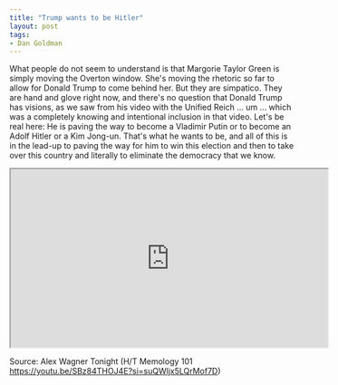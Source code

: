 ```yaml
---
title: "Trump wants to be Hitler"
layout: post
tags:
- Dan Goldman
---
```


What people do not seem to understand is that Margorie Taylor Green is simply moving the Overton window. She's moving the rhetoric so far to allow for Donald Trump to come behind her. But they are simpatico. They are hand and glove right now, and there's no question that Donald Trump has visions, as we saw from his video with the Unified Reich ... um ... which was a completely knowing and intentional inclusion in that video. Let's be real here: He is paving the way to become a Vladimir Putin or to become an Adolf Hitler or a Kim Jong-un. That's what he wants to be, and all of this is in the lead-up to paving the way for him to win this election and then to take over this country and literally to eliminate the democracy that we know.

<iframe width="560" height="315" src="https://www.youtube.com/embed/SBz84THOJ4E?si=yDDS-4bs5hdKllF4" title="Trump wants to be Hitler" referrerpolicy="strict-origin-when-cross-origin" allowfullscreen></iframe>

Source: Alex Wagner Tonight (H/T Memology 101 https://youtu.be/SBz84THOJ4E?si=suQWljx5LQrMof7D)

